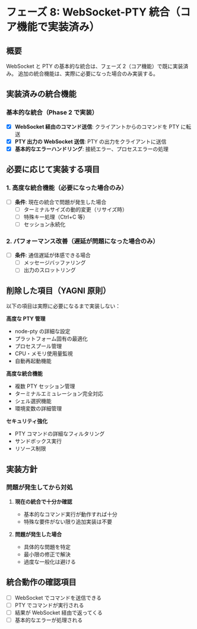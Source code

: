 # フェーズ 8: WebSocket-PTY 統合（コア機能で実装済み）

## 概要

WebSocket と PTY の基本的な統合は、フェーズ 2（コア機能）で既に実装済み。
追加の統合機能は、実際に必要になった場合のみ実装する。

## 実装済みの統合機能

### 基本的な統合（Phase 2 で実装）

- [x] **WebSocket 経由のコマンド送信**: クライアントからのコマンドを PTY に転送
- [x] **PTY 出力の WebSocket 送信**: PTY の出力をクライアントに送信
- [x] **基本的なエラーハンドリング**: 接続エラー、プロセスエラーの処理

## 必要に応じて実装する項目

### 1. 高度な統合機能（必要になった場合のみ）

- [ ] **条件**: 現在の統合で問題が発生した場合
  - [ ] ターミナルサイズの動的変更（リサイズ時）
  - [ ] 特殊キー処理（Ctrl+C 等）
  - [ ] セッション永続化

### 2. パフォーマンス改善（遅延が問題になった場合のみ）

- [ ] **条件**: 通信遅延が体感できる場合
  - [ ] メッセージバッファリング
  - [ ] 出力のスロットリング

## 削除した項目（YAGNI 原則）

以下の項目は実際に必要になるまで実装しない：

**高度な PTY 管理**

- node-pty の詳細な設定
- プラットフォーム固有の最適化
- プロセスプール管理
- CPU・メモリ使用量監視
- 自動再起動機能

**高度な統合機能**

- 複数 PTY セッション管理
- ターミナルエミュレーション完全対応
- シェル選択機能
- 環境変数の詳細管理

**セキュリティ強化**

- PTY コマンドの詳細なフィルタリング
- サンドボックス実行
- リソース制限

## 実装方針

### 問題が発生してから対処

1. **現在の統合で十分か確認**

   - 基本的なコマンド実行が動作すれば十分
   - 特殊な要件がない限り追加実装は不要

2. **問題が発生した場合**
   - 具体的な問題を特定
   - 最小限の修正で解決
   - 過度な一般化は避ける

## 統合動作の確認項目

- [ ] WebSocket でコマンドを送信できる
- [ ] PTY でコマンドが実行される
- [ ] 結果が WebSocket 経由で返ってくる
- [ ] 基本的なエラーが処理される
